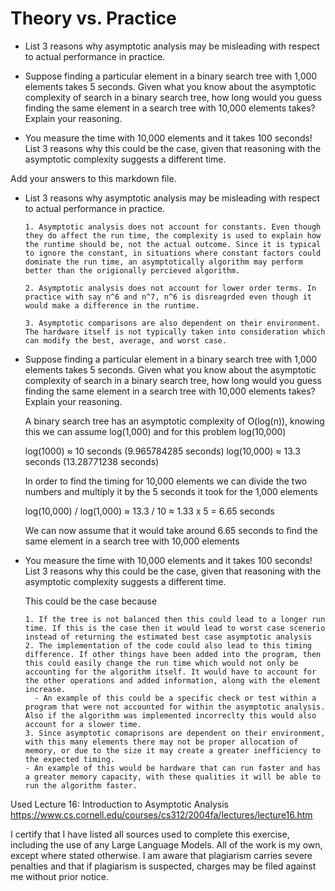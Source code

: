 # Theory vs. Practice

- List 3 reasons why asymptotic analysis may be misleading with respect to
  actual performance in practice.

- Suppose finding a particular element in a binary search tree with 1,000
  elements takes 5 seconds. Given what you know about the asymptotic complexity
  of search in a binary search tree, how long would you guess finding the same
  element in a search tree with 10,000 elements takes? Explain your reasoning.

- You measure the time with 10,000 elements and it takes 100 seconds! List 3
  reasons why this could be the case, given that reasoning with the asymptotic
  complexity suggests a different time.

       
Add your answers to this markdown file.

- List 3 reasons why asymptotic analysis may be misleading with respect to
  actual performance in practice.

      1. Asymptotic analysis does not account for constants. Even though they do affect the run time, the complexity is used to explain how the runtime should be, not the actual outcome. Since it is typical to ignore the constant, in situations where constant factors could dominate the run time, an asymptotically algorithm may perform better than the origionally percieved algorithm.

      2. Asymptotic analysis does not account for lower order terms. In practice with say n^6 and n^7, n^6 is disreagrded even though it would make a difference in the runtime. 

      3. Asymptotic comparisons are also dependent on their environment. The hardware itself is not typically taken into consideration which can modify the best, average, and worst case.

- Suppose finding a particular element in a binary search tree with 1,000
  elements takes 5 seconds. Given what you know about the asymptotic complexity
  of search in a binary search tree, how long would you guess finding the same
  element in a search tree with 10,000 elements takes? Explain your reasoning.

    A binary search tree has an asymptotic complexity of O(log(n)), knowing this we can assume log(1,000) and for this problem log(10,000)

    log(1000) ≈ 10 seconds (9.965784285 seconds)
    log(10,000) ≈ 13.3 seconds (13.28771238 seconds)

    In order to find the timing for 10,000 elements we can divide the two numbers and multiply it by the 5 seconds it took for the 1,000 elements

    log(10,000) / log(1,000) ≈ 13.3 / 10 ≈ 1.33 x 5 = 6.65 seconds

    We can now assume that it would take around 6.65 seconds to find the same element in a search tree with 10,000 elements


- You measure the time with 10,000 elements and it takes 100 seconds! List 3
  reasons why this could be the case, given that reasoning with the asymptotic
  complexity suggests a different time.

    This could be the case because 

      1. If the tree is not balanced then this could lead to a longer run time. If this is the case then it would lead to worst case scenerio instead of returning the estimated best case asymptotic analysis 
      2. The implementation of the code could also lead to this timing difference. If other things have been added into the program, then this could easily change the run time which would not only be accounting for the algorithm itself. It would have to account for the other operations and added information, along with the element increase.
        - An example of this could be a specific check or test within a program that were not accounted for within the asymptotic analysis. Also if the algorithm was implemented incorreclty this would also account for a slower time.
      3. Since asymptotic comaprisons are dependent on their environment, with this many elements there may not be proper allocation of memory, or due to the size it may create a greater inefficiency to the expected timing.
      - An example of this would be hardware that can run faster and has a greater memory capacity, with these qualities it will be able to run the algorithm faster.



Used Lecture 16: Introduction to Asymptotic Analysis
https://www.cs.cornell.edu/courses/cs312/2004fa/lectures/lecture16.htm

  I certify that I have listed all sources used to complete this exercise, including the use
of any Large Language Models. All of the work is my own, except where stated
otherwise. I am aware that plagiarism carries severe penalties and that if plagiarism is
suspected, charges may be filed against me without prior notice.
